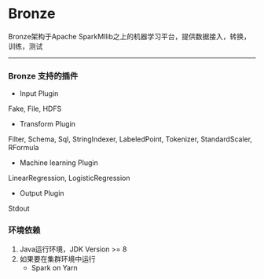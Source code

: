 # Bronze
Bronze架构于Apache SparkMllib之上的机器学习平台，提供数据接入，转换，训练，测试

-----

### Bronze 支持的插件

- Input Plugin

Fake, File, HDFS

- Transform Plugin

Filter, Schema, Sql, StringIndexer, LabeledPoint, Tokenizer, StandardScaler, RFormula

- Machine learning Plugin

LinearRegression, LogisticRegression

- Output Plugin

Stdout

### 环境依赖
1. Java运行环境，JDK Version >= 8
2. 如果要在集群环境中运行
    - Spark on Yarn